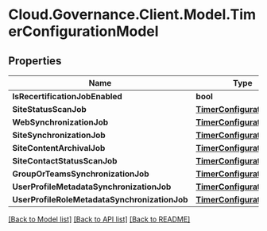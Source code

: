 # Cloud.Governance.Client.Model.TimerConfigurationModel
## Properties

Name | Type | Description | Notes
------------ | ------------- | ------------- | -------------
**IsRecertificationJobEnabled** | **bool** |  | [optional] 
**SiteStatusScanJob** | [**TimerConfigurationItem**](TimerConfigurationItem.md) |  | [optional] 
**WebSynchronizationJob** | [**TimerConfigurationItem**](TimerConfigurationItem.md) |  | [optional] 
**SiteSynchronizationJob** | [**TimerConfigurationItem**](TimerConfigurationItem.md) |  | [optional] 
**SiteContentArchivalJob** | [**TimerConfigurationItem**](TimerConfigurationItem.md) |  | [optional] 
**SiteContactStatusScanJob** | [**TimerConfigurationItem**](TimerConfigurationItem.md) |  | [optional] 
**GroupOrTeamsSynchronizationJob** | [**TimerConfigurationItem**](TimerConfigurationItem.md) |  | [optional] 
**UserProfileMetadataSynchronizationJob** | [**TimerConfigurationItem**](TimerConfigurationItem.md) |  | [optional] 
**UserProfileRoleMetadataSynchronizationJob** | [**TimerConfigurationItem**](TimerConfigurationItem.md) |  | [optional] 

[[Back to Model list]](../README.md#documentation-for-models) [[Back to API list]](../README.md#documentation-for-api-endpoints) [[Back to README]](../README.md)

